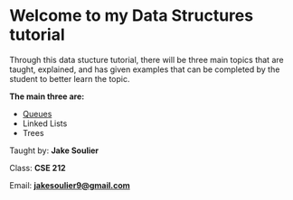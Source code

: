 # Welcome to my Data Structures tutorial
Through this data stucture tutorial, there will be three main topics that are taught, explained, and has given examples that can be completed by the student to better learn the topic.

**The main three are:**
* [Queues](https://github.com/jakesoulier/DataStructuresProj/blob/main/1-Queues.md)
* Linked Lists
* Trees

Taught by:
**Jake Soulier**

Class:
**CSE 212**

Email:
**jakesoulier9@gmail.com**

